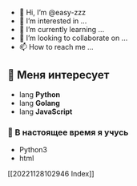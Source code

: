 - 👋 Hi, I’m @easy-zzz
- 👀 I’m interested in ...
- 🌱 I’m currently learning ...
- 💞️ I’m looking to collaborate on ...
- 📫 How to reach me ...

## 👀 Меня интересует 
- lang **Python**
- lang **Golang**
- lang **JavaScript**

### 🌱 В настоящее время я учусь
- Python3
- html

<!---
easy-zzz/easy-zzz is a ✨ special ✨ repository because its `README.md` (this file) appears on your GitHub profile.
Вы можете перейти по ссылке предварительного просмотра, чтобы ознакомиться с вашими изменениями.
--->
[[20221128102946 Index]]

